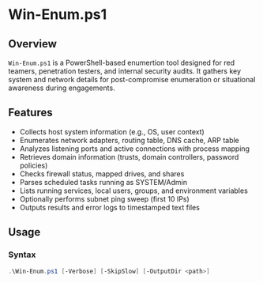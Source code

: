 # Win-Enum.ps1

## Overview

`Win-Enum.ps1` is a PowerShell-based enumertion tool designed for red teamers, penetration testers, and internal security audits. It gathers key system and network details for post-compromise enumeration or situational awareness during engagements.

## Features

- Collects host system information (e.g., OS, user context)
- Enumerates network adapters, routing table, DNS cache, ARP table
- Analyzes listening ports and active connections with process mapping
- Retrieves domain information (trusts, domain controllers, password policies)
- Checks firewall status, mapped drives, and shares
- Parses scheduled tasks running as SYSTEM/Admin
- Lists running services, local users, groups, and environment variables
- Optionally performs subnet ping sweep (first 10 IPs)
- Outputs results and error logs to timestamped text files

## Usage

### Syntax

```powershell
.\Win-Enum.ps1 [-Verbose] [-SkipSlow] [-OutputDir <path>]
